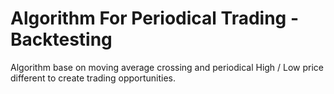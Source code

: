 # Algorithm For Periodical Trading - Backtesting

Algorithm base on moving average crossing and periodical High / Low price different to create trading opportunities. 